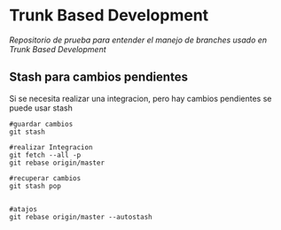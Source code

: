 # Trunk Based Development
*Repositorio de prueba para entender el manejo de branches usado en Trunk Based Development*



## Stash para cambios pendientes
Si se necesita realizar una integracion, pero hay cambios pendientes se puede usar stash

```
#guardar cambios
git stash

#realizar Integracion
git fetch --all -p
git rebase origin/master

#recuperar cambios
git stash pop


#atajos
git rebase origin/master --autostash
```
